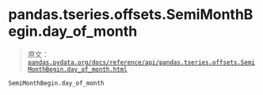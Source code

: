 # pandas.tseries.offsets.SemiMonthBegin.day_of_month

> 原文：[`pandas.pydata.org/docs/reference/api/pandas.tseries.offsets.SemiMonthBegin.day_of_month.html`](https://pandas.pydata.org/docs/reference/api/pandas.tseries.offsets.SemiMonthBegin.day_of_month.html)

```py
SemiMonthBegin.day_of_month
```
